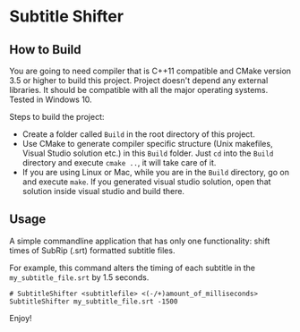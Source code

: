 # Subtitle Shifter

## How to Build

You are going to need compiler that is C++11 compatible and CMake version 3.5 or higher to build this project. Project doesn't depend any external libraries. It should be compatible with all the major operating systems. Tested in Windows 10.

Steps to build the project:
- Create a folder called `Build` in the root directory of this project.
- Use CMake to generate compiler specific structure (Unix makefiles, Visual Studio solution etc.) in this `Build` folder. Just `cd` into the `Build` directory and execute `cmake ..`, it will take care of it.
- If you are using Linux or Mac, while you are in the `Build` directory, go on and execute `make`. If you generated visual studio solution, open that solution inside visual studio and build there.

## Usage

A simple commandline application that has only one functionality: shift times of SubRip (.srt) formatted subtitle files.

For example, this command alters the timing of each subtitle in the `my_subtitle_file.srt` by 1.5 seconds.

```
# SubtitleShifter <subtitlefile> <(-/+)amount_of_milliseconds>
SubtitleShifter my_subtitle_file.srt -1500
```

Enjoy!